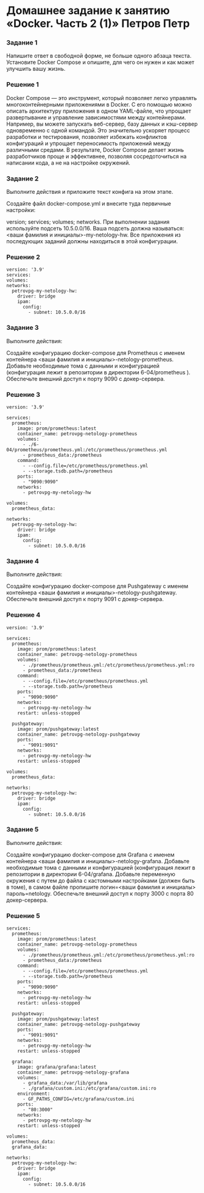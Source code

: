 # Домашнее задание к занятию «Docker. Часть 2 (1)»  Петров Петр

### Задание 1
Напишите ответ в свободной форме, не больше одного абзаца текста.
Установите Docker Compose и опишите, для чего он нужен и как может улучшить вашу жизнь.
### Решение 1
Docker Compose — это инструмент, который позволяет легко управлять многоконтейнерными приложениями в Docker. С его помощью можно описать архитектуру приложения в одном YAML-файле, что упрощает развертывание и управление зависимостями между контейнерами. Например, вы можете запускать веб-сервер, базу данных и кэш-сервер одновременно с одной командой. Это значительно ускоряет процесс разработки и тестирования, позволяет избежать конфликтов конфигураций и упрощает переносимость приложений между различными средами. В результате, Docker Compose делает жизнь разработчиков проще и эффективнее, позволяя сосредоточиться на написании кода, а не на настройке окружений.

### Задание 2
Выполните действия и приложите текст конфига на этом этапе.

Создайте файл docker-compose.yml и внесите туда первичные настройки:

version;
services;
volumes;
networks.
При выполнении задания используйте подсеть 10.5.0.0/16. Ваша подсеть должна называться: <ваши фамилия и инициалы>-my-netology-hw. Все приложения из последующих заданий должны находиться в этой конфигурации.
### Решение 2
```
version: '3.9'
services:
volumes:
networks:
  petrovpg-my-netology-hw:
    driver: bridge
    ipam:
      config:
        - subnet: 10.5.0.0/16
```
### Задание 3
Выполните действия:

Создайте конфигурацию docker-compose для Prometheus с именем контейнера <ваши фамилия и инициалы>-netology-prometheus.
Добавьте необходимые тома с данными и конфигурацией (конфигурация лежит в репозитории в директории 6-04/prometheus ).
Обеспечьте внешний доступ к порту 9090 c докер-сервера.
### Решение 3
```
version: '3.9'

services:
  prometheus:
    image: prom/prometheus:latest
    container_name: petrovpg-netology-prometheus
    volumes:
      - ./6-04/prometheus/prometheus.yml:/etc/prometheus/prometheus.yml
      - prometheus_data:/prometheus
    command:
      - --config.file=/etc/prometheus/prometheus.yml
      - --storage.tsdb.path=/prometheus
    ports:
      - "9090:9090"
    networks:
      - petrovpg-my-netology-hw

volumes:
  prometheus_data:

networks:
  petrovpg-my-netology-hw:
    driver: bridge
    ipam:
      config:
        - subnet: 10.5.0.0/16
```
### Задание 4
Выполните действия:

Создайте конфигурацию docker-compose для Pushgateway с именем контейнера <ваши фамилия и инициалы>-netology-pushgateway.
Обеспечьте внешний доступ к порту 9091 c докер-сервера.
### Решение 4
```
version: '3.9'

services:
  prometheus:
    image: prom/prometheus:latest
    container_name: petrovpg-netology-prometheus
    volumes:
      - ./prometheus/prometheus.yml:/etc/prometheus/prometheus.yml:ro
      - prometheus_data:/prometheus
    command:
      - --config.file=/etc/prometheus/prometheus.yml
      - --storage.tsdb.path=/prometheus
    ports:
      - "9090:9090"
    networks:
      - petrovpg-my-netology-hw
    restart: unless-stopped

  pushgateway:
    image: prom/pushgateway:latest
    container_name: petrovpg-netology-pushgateway
    ports:
      - "9091:9091"
    networks:
      - petrovpg-my-netology-hw
    restart: unless-stopped

volumes:
  prometheus_data:

networks:
  petrovpg-my-netology-hw:
    driver: bridge
    ipam:
      config:
        - subnet: 10.5.0.0/16
```
### Задание 5
Выполните действия:

Создайте конфигурацию docker-compose для Grafana с именем контейнера <ваши фамилия и инициалы>-netology-grafana.
Добавьте необходимые тома с данными и конфигурацией (конфигурация лежит в репозитории в директории 6-04/grafana.
Добавьте переменную окружения с путем до файла с кастомными настройками (должен быть в томе), в самом файле пропишите логин=<ваши фамилия и инициалы> пароль=netology.
Обеспечьте внешний доступ к порту 3000 c порта 80 докер-сервера.
### Решение 5
```
services:
  prometheus:
    image: prom/prometheus:latest
    container_name: petrovpg-netology-prometheus
    volumes:
      - ./prometheus/prometheus.yml:/etc/prometheus/prometheus.yml:ro
      - prometheus_data:/prometheus
    command:
      - --config.file=/etc/prometheus/prometheus.yml
      - --storage.tsdb.path=/prometheus
    ports:
      - "9090:9090"
    networks:
      - petrovpg-my-netology-hw
    restart: unless-stopped

  pushgateway:
    image: prom/pushgateway:latest
    container_name: petrovpg-netology-pushgateway
    ports:
      - "9091:9091"
    networks:
      - petrovpg-my-netology-hw
    restart: unless-stopped

  grafana:
    image: grafana/grafana:latest
    container_name: petrovpg-netology-grafana
    volumes:
      - grafana_data:/var/lib/grafana
      - ./grafana/custom.ini:/etc/grafana/custom.ini:ro
    environment:
      - GF_PATHS_CONFIG=/etc/grafana/custom.ini
    ports:
      - "80:3000"
    networks:
      - petrovpg-my-netology-hw
    restart: unless-stopped

volumes:
  prometheus_data:
  grafana_data:

networks:
  petrovpg-my-netology-hw:
    driver: bridge
    ipam:
      config:
        - subnet: 10.5.0.0/16
```

